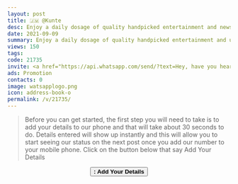 ```yaml
---
layout: post
title: 🇯🇲 @Kunte 
desc: Enjoy a daily dosage of quality handpicked entertainment and news Via our WhatsApp Status updates
date: 2021-09-09
summary: Enjoy a daily dosage of quality handpicked entertainment and upto 90 % discount off local deals Via your whatsApp status, Kunte iD code is 21735 a proud member since
views: 150
tags: 
code: 21735
invite: <a href="https://api.whatsapp.com/send/?text=Hey, have you heard about this WhatsApp TV. Check out their website https://www.watsapp.tv and if you want to join use my code 21735 because I'm a member" class="page-scroll">Invite Friends</a>
ads: Promotion
contacts: 0
image: watsapplogo.png
icon: address-book-o
permalink: /v/21735/
---
```



>Before you can get started, the first step you will need to take is to add your details to our phone and that will take about 30 seconds to do. Details entered will show up instantly and this will allow you to start seeing our status on the next post once you add our number to your mobile phone. Click on the button below that say Add Your Details
   
<center><a href="/v/21735/signup" class="page-scroll"><button class="btn btn-outline btn-xl" id="#signup"><strong><i class="fa fa-address-book-o"></i> : Add Your Details</strong></button></a></center>
                            
